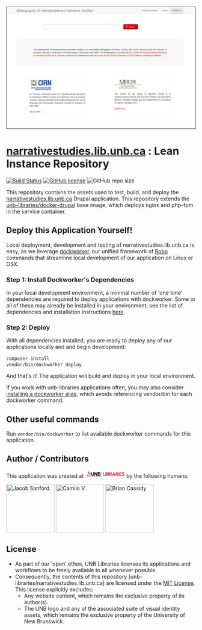 ![narrativestudies.lib.unb.ca screenshot](https://github.com/unb-libraries/narrativestudies.lib.unb.ca/raw/prod/.dockworker/screenshot.png "narrativestudies.lib.unb.ca screenshot")
# [narrativestudies.lib.unb.ca](https://narrativestudies.lib.unb.ca/) : Lean Instance Repository
[![Build Status](https://github.com/unb-libraries/narrativestudies.lib.unb.ca/actions/workflows/deployment-workflow.yaml/badge.svg?branch=prod)](https://github.com/unb-libraries/narrativestudies.lib.unb.ca/actions/workflows/deployment-workflow.yaml)
[![GitHub license](https://img.shields.io/github/license/unb-libraries/narrativestudies.lib.unb.ca)](https://github.com/unb-libraries/narrativestudies.lib.unb.ca/blob/prod/LICENSE)
![GitHub repo size](https://img.shields.io/github/repo-size/unb-libraries/narrativestudies.lib.unb.ca?label=lean%20repo%20size)

This repository contains the assets used to test, build, and deploy the [narrativestudies.lib.unb.ca](https://narrativestudies.lib.unb.ca) Drupal application. This repository extends the [unb-libraries/docker-drupal](https://github.com/unb-libraries/docker-drupal) base image, which deploys nginx and php-fpm in the service container.

## Deploy this Application Yourself!
Local deployment, development and testing of narrativestudies.lib.unb.ca is easy, as we leverage [dockworker](https://github.com/unb-libraries/dockworker), our unified framework of [Robo](https://robo.li/) commands that streamline local development of our application on Linux or OSX.

### Step 1: Install Dockworker's Dependencies
In your local development environment, a minimal number of 'one time' dependencies are required to deploy applications with dockworker. Some or all of these may already be installed in your environment; see the list of dependencies and installation instructions [here](https://github.com/unb-libraries/dockworker/blob/4.x/docs/prerequisites.md).

### Step 2: Deploy
With all dependencies installed, you are ready to deploy any of our applications locally and and begin development:

```
composer install
vendor/bin/dockworker deploy
```

And that's it! The application will build and deploy in your local environment.

If you work with unb-libraries applications often, you may also consider [installing a dockworker alias](https://gist.github.com/JacobSanford/1448fece856be371060d0f16ccb1b194), which avoids referencing vendor/bin for each dockworker command.

## Other useful commands
Run ```vendor/bin/dockworker``` to list available dockworker commands for this application.

## Author / Contributors
This application was created at [![UNB Libraries](https://github.com/unb-libraries/assets/raw/master/unblibbadge.png "UNB Libraries")](https://lib.unb.ca) by the following humans:

<a href="https://github.com/JacobSanford"><img src="https://avatars.githubusercontent.com/u/244894?v=3" title="Jacob Sanford" width="128" height="128"></a>
<a href="https://github.com/camilocodes"><img src="https://avatars.githubusercontent.com/u/12695787?v=3" title="Camilo V." width="128" height="128"></a>
<a href="https://github.com/bricas"><img src="https://avatars.githubusercontent.com/u/18400?v=3" title="Brian Cassidy" width="128" height="128"></a>

## License
- As part of our 'open' ethos, UNB Libraries licenses its applications and workflows to be freely available to all whenever possible.
- Consequently, the contents of this repository [unb-libraries/narrativestudies.lib.unb.ca] are licensed under the [MIT License](http://opensource.org/licenses/mit-license.html). This license explicitly excludes:
   - Any website content, which remains the exclusive property of its author(s).
   - The UNB logo and any of the associated suite of visual identity assets, which remains the exclusive property of the University of New Brunswick.
